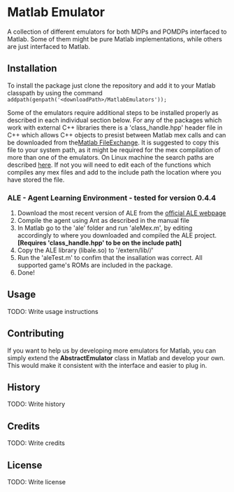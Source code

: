 # Matlab Emulator

A collection of different emulators for both MDPs and POMDPs interfaced to Matlab. Some of them might be pure Matlab implementations, while others are just interfaced to Matlab.

## Installation

To install the package just clone the repository and add it to your Matlab classpath by using the command
`addpath(genpath('<downloadPath>/MatlabEmulators'));`

Some of the emulators require additional steps to be installed properly as described in each individual section below. For any of the packages which work with external C++ libraries there is a 'class_handle.hpp' header file in C++ which allows C++ objects to presist between Matlab mex calls and can be downloaded from the[Matlab FileExchange](http://www.mathworks.com/matlabcentral/fileexchange/38964-example-matlab-class-wrapper-for-a-c++-class). It is suggested to copy this file to your system path, as it might be required for the mex compilation of more than one of the emulators. On Linux machine the search paths are described [here](https://gcc.gnu.org/onlinedocs/cpp/Search-Path.html). If not you will need to edit each of the functions which compiles any mex files and add to the include path the location where you have stored the file. 

### ALE - Agent Learning Environment - tested for version 0.4.4

1. Download the most recent version of ALE from the [official ALE webpage](http://www.arcadelearningenvironment.org/downloads/)
2. Compile the agent using Ant as described in the manual file
3. In Matlab go to the 'ale' folder and run 'aleMex.m', by  editing accordingly to where you downloaded and compiled the ALE project. **[Requires 'class_handle.hpp' to be on the include path]**
4. Copy the ALE library (libale.so) to '<Matlab Install Dir>/extern/lib/<platform>/'
5. Run the 'aleTest.m' to confim that the insallation was correct. All supported game's ROMs are included in the package.
6. Done!

## Usage

TODO: Write usage instructions

## Contributing

If you want to help us by developing more emulators for Matlab, you can simply extend the **AbstractEmulator** class in Matlab and develop your own. This would make it consistent with the interface and easier to plug in.

## History

TODO: Write history

## Credits

TODO: Write credits

## License

TODO: Write license
